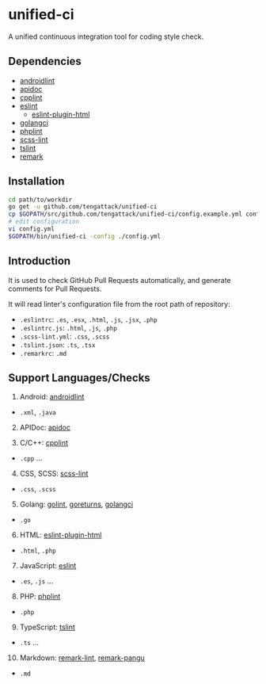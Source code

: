 # unified-ci

A unified continuous integration tool for coding style check.

## Dependencies

* [androidlint](https://developer.android.com/studio/write/lint)
* [apidoc](http://apidocjs.com/)
* [cpplint](https://github.com/cpplint/cpplint)
* [eslint](https://github.com/eslint/eslint)
  - [eslint-plugin-html](https://github.com/BenoitZugmeyer/eslint-plugin-html)
* [golangci](https://github.com/golangci/golangci-lint)
* [phplint](https://github.com/tengattack/phplint)
* [scss-lint](https://github.com/brigade/scss-lint)
* [tslint](https://github.com/palantir/tslint)
* [remark](https://github.com/remarkjs/remark)

## Installation

```sh
cd path/to/workdir
go get -u github.com/tengattack/unified-ci
cp $GOPATH/src/github.com/tengattack/unified-ci/config.example.yml config.yml
# edit configuration
vi config.yml
$GOPATH/bin/unified-ci -config ./config.yml
```

## Introduction

It is used to check GitHub Pull Requests automatically, and generate
comments for Pull Requests.

It will read linter's configuration file from the root path of repository:
* `.eslintrc`: `.es`, `.esx`, `.html`, `.js`, `.jsx`, `.php`
* `.eslintrc.js`: `.html`, `.js`, `.php`
* `.scss-lint.yml`: `.css`, `.scss`
* `.tslint.json`: `.ts`, `.tsx`
* `.remarkrc`: `.md`

## Support Languages/Checks

1. Android: [androidlint](https://developer.android.com/studio/write/lint)
  - `.xml`, `.java`
2. APIDoc: [apidoc](http://apidocjs.com/)

3. C/C++: [cpplint](https://github.com/cpplint/cpplint)
  - `.cpp` ...
4. CSS, SCSS: [scss-lint](https://github.com/brigade/scss-lint)
  - `.css`, `.scss`
5. Golang: [golint](https://golang.org/x/lint/golint), [goreturns](https://github.com/sqs/goreturns), [golangci](https://github.com/golangci/golangci-lint)
  - `.go`
6. HTML: [eslint-plugin-html](https://github.com/BenoitZugmeyer/eslint-plugin-html)
  - `.html`, `.php`
7. JavaScript: [eslint](https://github.com/eslint/eslint)
  - `.es`, `.js` ...
8. PHP: [phplint](https://github.com/tengattack/phplint)
  - `.php`
9. TypeScript: [tslint](https://github.com/palantir/tslint)
  - `.ts` ...
10. Markdown: [remark-lint](https://github.com/remarkjs/remark-lint), [remark-pangu](https://github.com/VincentBel/remark-pangu)
  - `.md`
